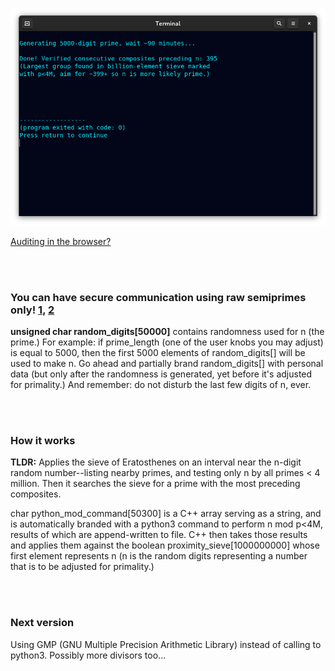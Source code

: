 <!--
Generates 100-100k-digit prime checked with p<1B and preceded by ~715 verified
consecutive composites (largest group found in billion-element sieve.) 1m run-time.
-->



<p align="center">
  <img src="https://raw.githubusercontent.com/compromise-evident/ProximitySieve/main/Other/Terminal_a438435ae6fd19ed6eabacd2601c662270288d067fb42481101a0e6ce67859f1.png">
</p>

[Auditing in the browser?](https://coliru.stacked-crooked.com/a/36d064a21f485255)

<br>
<br>

### You can have secure communication using raw semiprimes only! [1](https://twitter.com/redNVR/status/1715952926626103454), [2](https://github.com/compromise-evident/WhatNot/blob/main/Primality-adjusting%20branded%20strings.pdf)

**unsigned char random_digits[50000]** contains randomness used for n (the prime.) For example:
if prime_length (one of the user knobs you may adjust) is equal to 5000, then the first 5000
elements of random_digits[] will be used to make n. Go ahead and partially brand random_digits[]
with personal data (but only after the randomness is generated, yet before it's adjusted for primality.)
And remember: do not disturb the last few digits of n, ever.

<br>
<br>

### How it works

**TLDR:** Applies the sieve of Eratosthenes on an  interval near the n-digit
random number--listing nearby primes, and testing only n by all primes < 4 million.
Then it searches the sieve for a prime with the most preceding composites.

char python_mod_command[50300] is a C++ array serving as a string, and is automatically
branded with a python3 command to perform n mod p<4M, results of which are append-written
to file. C++ then takes those results and applies them against the boolean proximity_sieve[1000000000]
whose first element represents n (n is the random digits representing a number that is to be
adjusted for primality.)

<br>
<br>

### Next version

Using GMP (GNU Multiple Precision Arithmetic Library) instead of calling to python3. Possibly more divisors too...
